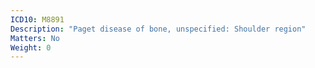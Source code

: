 ```yaml
---
ICD10: M8891
Description: "Paget disease of bone, unspecified: Shoulder region"
Matters: No
Weight: 0
---
```


